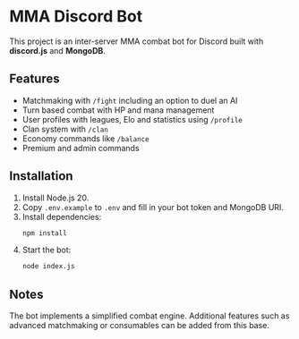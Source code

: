 # MMA Discord Bot

This project is an inter-server MMA combat bot for Discord built with **discord.js** and **MongoDB**.

## Features

- Matchmaking with `/fight` including an option to duel an AI
- Turn based combat with HP and mana management
- User profiles with leagues, Elo and statistics using `/profile`
- Clan system with `/clan`
- Economy commands like `/balance`
- Premium and admin commands

## Installation

1. Install Node.js 20.
2. Copy `.env.example` to `.env` and fill in your bot token and MongoDB URI.
3. Install dependencies:
   ```bash
   npm install
   ```
4. Start the bot:
   ```bash
   node index.js
   ```

## Notes

The bot implements a simplified combat engine. Additional features such as advanced matchmaking or consumables can be added from this base.
